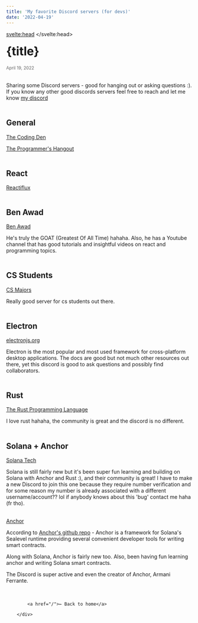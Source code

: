 ```yaml
---
title: 'My favorite Discord servers (for devs)'
date: '2022-04-19'
---
```


<svelte:head>
	<title>DevBryson | {title} </title>
</svelte:head>


<h1 class="headingLg">{title}</h1> 
<small class="lightText">April 19, 2022</small><br /><br />


Sharing some Discord servers - good for hanging out or asking questions :). If you know any other good discords servers feel free to reach and let me know [my discord](https://discordapp.com/users/805262289119739924) <br /><br />


## General 
 [The Coding Den](https://discord.gg/code)
 
 [The Programmer's Hangout](https://discord.gg/programming)<br /><br />


## React
 [Reactiflux](https://discord.gg/9QwzGm2tvm)<br /><br />

## Ben Awad
[Ben Awad](https://discord.gg/44KtMNmJEZ)<br />

He's truly the GOAT (Greatest Of All Time) hahaha. Also, he has a Youtube channel that has good tutorials and insightful videos on react and programming topics.<br /><br />
  
## CS Students
 [CS Majors](https://discord.gg/csmajors)

Really good server for cs students out there.<br /><br />

## Electron 
 [electronjs.org](https://discord.gg/csmajors)

 Electron is the most popular and most used framework for cross-platform desktop applications. The docs are good but not much other resources out there, yet this discord is good to ask questions and possibly find collaborators. <br /><br />

## Rust 
[The Rust Programming Language](https://discord.gg/n2dSXhm4Kh)

I love rust hahaha, the community is great and the discord is no different. <br /><br />

## Solana + Anchor
[Solana Tech](https://discord.gg/solana)

Solana is still fairly new but it's been super fun learning and building on Solana with Anchor and Rust :), and their community is great! I have to make a new Discord to join this one because they require number verification and for some reason my number is already associated with a different username/account?? lol if anybody knows about this 'bug' contact me haha (fr tho). <br /><br />

[Anchor](https://discord.gg/2q4VzVYtZQ)

According to [Anchor's github repo](https://github.com/project-serum/anchor) - Anchor is a framework for Solana's Sealevel runtime providing several convenient developer tools for writing smart contracts. 

Along with Solana, Anchor is fairly new too. Also, been having fun learning anchor and writing Solana smart contracts. 

The Discord is super active and even the creator of Anchor, Armani Ferrante.


 <div style="margin: 3rem 0 0;">
         
            <a href="/">← Back to home</a>
         
        </div>
       

<style>
  h1 {
   font-size: 2.7rem
  }
  h2 {
   font-size: 1.3rem
   
  }
 
 .lightText {
    color: #666;
    margin-bottom: 1rem;
  }

  .headingLg {
    font-size: 2rem;
    line-height: 1.4;
    margin: 1rem 0;
  }

      </style>
